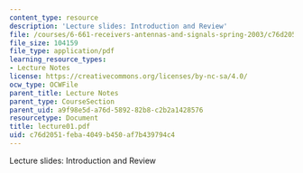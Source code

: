 ```yaml
---
content_type: resource
description: 'Lecture slides: Introduction and Review'
file: /courses/6-661-receivers-antennas-and-signals-spring-2003/c76d2051feba4049b450af7b439794c4_lecture01.pdf
file_size: 104159
file_type: application/pdf
learning_resource_types:
- Lecture Notes
license: https://creativecommons.org/licenses/by-nc-sa/4.0/
ocw_type: OCWFile
parent_title: Lecture Notes
parent_type: CourseSection
parent_uid: a9f98e5d-a76d-5892-82b8-c2b2a1428576
resourcetype: Document
title: lecture01.pdf
uid: c76d2051-feba-4049-b450-af7b439794c4
---
```

Lecture slides: Introduction and Review